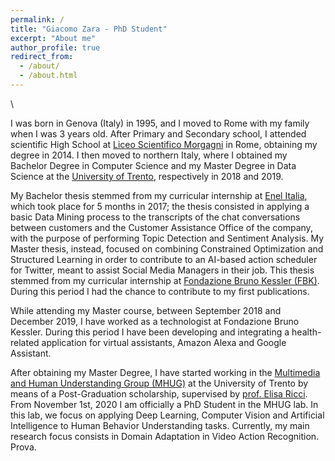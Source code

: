 ```yaml
---
permalink: /
title: "Giacomo Zara - PhD Student"
excerpt: "About me"
author_profile: true
redirect_from: 
  - /about/
  - /about.html
---
```


\


I was born in Genova (Italy) in 1995, and I moved to Rome with my family when I was 3 years old. After Primary and Secondary school, I attended scientific High School at [Liceo Scientifico Morgagni](https://www.liceomorgagni.edu.it/) in Rome, obtaining my degree in 2014. I then moved to northern Italy, where I obtained my Bachelor Degree in Computer Science and my Master Degree in Data Science at the [University of Trento](https://www.unitn.it/), respectively in 2018 and 2019. 

My Bachelor thesis stemmed from my curricular internship at [Enel Italia](https://www.enel.it/), which took place for 5 months in 2017; the thesis consisted in applying a basic Data Mining process to the transcripts of the chat conversations between customers and the Customer Assistance Office of the company, with the purpose of performing Topic Detection and Sentiment Analysis. My Master thesis, instead, focused on combining Constrained Optimization and Structured Learning in order to contribute to an AI-based action scheduler for Twitter, meant to assist Social Media Managers in their job. This thesis stemmed from my curricular internship at [Fondazione Bruno Kessler (FBK)](https://www.fbk.eu/en/). During this period I had the chance to contribute to my first publications.

While attending my Master course, between September 2018 and December 2019, I have worked as a technologist at Fondazione Bruno Kessler. During this period I have been developing and integrating a health-related application for virtual assistants, Amazon Alexa and Google Assistant.

After obtaining my Master Degree, I have started working in the [Multimedia and Human Understanding Group (MHUG)](http://mhug.disi.unitn.it/) at the University of Trento by means of a Post-Graduation scholarship, supervised by [prof. Elisa Ricci](http://elisaricci.eu/). From November 1st, 2020 I am officially a PhD Student in the MHUG lab. In this lab, we focus on applying Deep Learning, Computer Vision and Artificial Intelligence to Human Behavior Understanding tasks. Currently, my main research focus consists in Domain Adaptation in Video Action Recognition. Prova.
